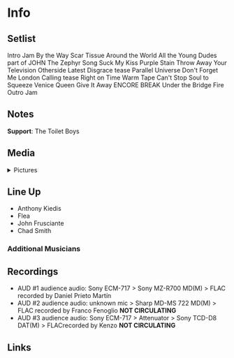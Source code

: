 # Info

## Setlist

Intro Jam
By the Way
Scar Tissue
Around the World
All the Young Dudes part of JOHN
The Zephyr Song
Suck My Kiss
Purple Stain
Throw Away Your Television
Otherside
Latest Disgrace tease
Parallel Universe
Don't Forget Me
London Calling tease
Right on Time
Warm Tape
Can't Stop
Soul to Squeeze
Venice Queen
Give It Away
ENCORE BREAK
Under the Bridge
Fire
Outro Jam

## Notes

**Support**: The Toilet Boys

## Media 

<details>
  <summary>Pictures</summary>
  <!--<img alt="Setlist" title="Setlist" src="_.jpg" height="200" />-->
</details>

## Line Up

* Anthony Kiedis
* Flea
* John Frusciante
* Chad Smith

### Additional Musicians

## Recordings

* AUD #1 audience audio: Sony ECM-717 > Sony MZ-R700 MD(M) > FLAC recorded by Daniel Prieto Martín 
* AUD #2 audience audio: unknown mic > Sharp MD-MS 722 MD(M) > FLAC recorded by Franco Fenoglio **NOT CIRCULATING**   
* AUD #3 audience audio: Sony ECM-717 > Attenuator > Sony TCD-D8 DAT(M) > FLACrecorded by Kenzo **NOT CIRCULATING**

## Links

